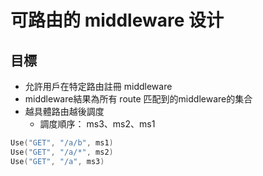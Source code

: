 # 可路由的 middleware 设计

## 目標

- 允許用戶在特定路由註冊 middleware
- middleware結果為所有 route 匹配到的middleware的集合
- 越具體路由越後調度
  - 調度順序： ms3、ms2、ms1
```go
Use("GET", "/a/b", ms1)
Use("GET", "/a/*", ms2)
Use("GET", "/a", ms3)
```